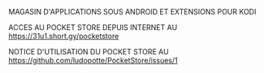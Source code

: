 MAGASIN D'APPLICATIONS SOUS ANDROID ET EXTENSIONS POUR KODI

ACCES AU POCKET STORE DEPUIS INTERNET AU https://31u1.short.gy/pocketstore

NOTICE D'UTILISATION DU POCKET STORE AU https://github.com/ludopotte/PocketStore/issues/1
